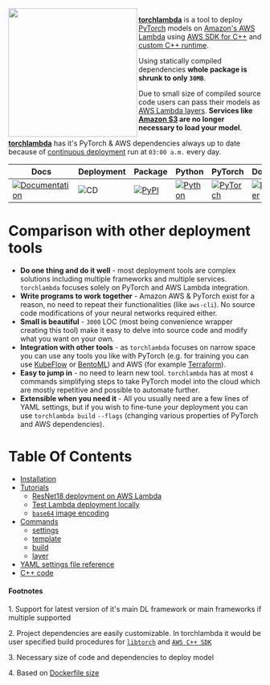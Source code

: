 <img align="left" width="256" height="256" src="https://github.com/szymonmaszke/torchlambda/blob/master/assets/banner.png">

[__torchlambda__](https://github.com/szymonmaszke/torchlambda/wiki) is a tool to deploy [PyTorch](https://pytorch.org/) models
on [Amazon's AWS Lambda](https://aws.amazon.com/lambda/) using [AWS SDK for C++](https://aws.amazon.com/sdk-for-cpp/)
and [custom C++ runtime](https://github.com/awslabs/aws-lambda-cpp).

Using statically compiled dependencies __whole package is shrunk to only `30MB`__.

Due to small size of compiled source code users can pass their models as [AWS Lambda layers](https://docs.aws.amazon.com/lambda/latest/dg/configuration-layers.html).
__Services like [Amazon S3](https://aws.amazon.com/s3/) are no longer necessary to load your model__.

[__torchlambda__](https://github.com/szymonmaszke/torchlambda/wiki) has it's PyTorch & AWS dependencies always up to date because of [continuous deployment](https://en.wikipedia.org/wiki/Continuous_deployment) run at `03:00 a.m.`
every day.


| Docs | Deployment | Package | Python | PyTorch | Docker | CodeBeat | Images |
|------|------------|---------|--------|---------|--------|----------|--------|
|[![Documentation](https://img.shields.io/static/v1?label=&message=Wiki&color=EE4C2C&style=for-the-badge)](https://github.com/szymonmaszke/torchlambda/wiki) | ![CD](https://img.shields.io/github/workflow/status/szymonmaszke/torchlambda/update?label=%20&style=for-the-badge) | [![PyPI](https://img.shields.io/static/v1?label=&message=PyPI&color=377EF0&style=for-the-badge)](https://pypi.org/project/torchlambda/) | [![Python](https://img.shields.io/static/v1?label=&message=3.6&color=377EF0&style=for-the-badge&logo=python&logoColor=F8C63D)](https://www.python.org/) | [![PyTorch](https://img.shields.io/static/v1?label=&message=1.4.0&color=EE4C2C&style=for-the-badge)](https://pytorch.org/) | [![Docker](https://img.shields.io/static/v1?label=&message=17.05&color=309cef&style=for-the-badge)](https://cloud.docker.com/u/szymonmaszke/repository/docker/szymonmaszke/torchlambda) | [![codebeat badge](https://codebeat.co/badges/ca6f19c8-29ad-4ddb-beb3-4d4e2fb3aba2)](https://codebeat.co/projects/github-com-szymonmaszke-torchlambda-master) | [![Images](https://img.shields.io/static/v1?label=&message=Tags&color=309cef&style=for-the-badge)](https://hub.docker.com/r/szymonmaszke/torchlambda/tags)|


# Comparison with other deployment tools

- __Do one thing and do it well__ - most deployment tools are complex solutions
including multiple frameworks and multiple services. `torchlambda` focuses
solely on PyTorch and AWS Lambda integration.
- __Write programs to work together__ - Amazon AWS & PyTorch exist for a reason,
no need to repeat their functionalities (like `aws-cli`). No source code modifications
of your neural networks required either.
- __Small is beautiful__ - `3000` LOC (most being convenience wrapper creating this tool)
make it easy to delve into source code and modify what you want on your own.
- __Integration with other tools__ - as `torchlambda` focuses on narrow space you can
use any tools you like with PyTorch (e.g. for training you can use [KubeFlow](https://github.com/kubeflow/kubeflow) or [BentoML](https://github.com/bentoml/BentoML)) and AWS (for example [Terraform](https://www.terraform.io/)).
- __Easy to jump in__ - no need to learn new tool. `torchlambda` has at most
`4` commands simplifying steps to take PyTorch model into the cloud which are mostly repetitive and possible
to automate further.
- __Extensible when you need it__ - All you usually need are a few lines of YAML settings, but if you wish to fine-tune your deployment you can use `torchlambda build` `--flags` (changing various properties of PyTorch and AWS dependencies).


# Table Of Contents

- [Installation](https://github.com/szymonmaszke/torchlambda/wiki/Installation)
- [Tutorials](https://github.com/szymonmaszke/torchlambda/wiki/Tutorials)
	- [ResNet18 deployment on AWS Lambda](https://github.com/szymonmaszke/torchlambda/wiki/ResNet18-deployment-on-AWS-Lambda)
	- [Test Lambda deployment locally](https://github.com/szymonmaszke/torchlambda/wiki/Test-Lambda-deployment-locally)
	- [`base64` image encoding](https://github.com/szymonmaszke/torchlambda/wiki/base64-image-encoding)
- [Commands](https://github.com/szymonmaszke/torchlambda/wiki/Commands)
	- [settings](https://github.com/szymonmaszke/torchlambda/wiki/Commands#torchlambda-settings)
	- [template](https://github.com/szymonmaszke/torchlambda/wiki/Commands#torchlambda-template)
	- [build](https://github.com/szymonmaszke/torchlambda/wiki/Commands#torchlambda-build)
	- [layer](https://github.com/szymonmaszke/torchlambda/wiki/Commands#torchlambda-layer)
- [YAML settings file reference](https://github.com/szymonmaszke/torchlambda/wiki/YAML-settings-file-reference)
- [C++ code](https://github.com/szymonmaszke/torchlambda/wiki/CPP---code)

#### Footnotes

<a name="footnote1">1</a>. Support for latest version of it's main DL framework or main frameworks if multiple
supported

<a name="footnote2">2</a>. Project dependencies are easily customizable. In torchlambda it would be user
specified build procedures for [`libtorch`](https://pytorch.org/cppdocs/) and [`AWS C++ SDK`](https://aws.amazon.com/sdk-for-cpp/)

<a name="footnote2">3</a>. Necessary size of code and dependencies to deploy model

<a name="footnote2">4</a>. Based on [Dockerfile size](https://hub.docker.com/r/tensorflow/serving)
